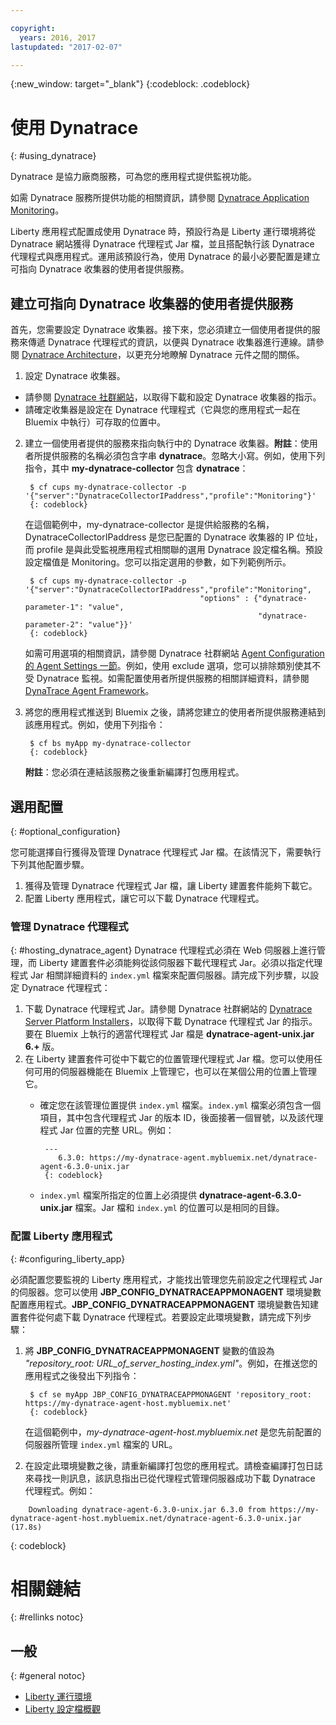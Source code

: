 ```yaml
---

copyright:
  years: 2016, 2017
lastupdated: "2017-02-07"

---
```


{:new_window: target="_blank"}
{:codeblock: .codeblock}

# 使用 Dynatrace
{: #using_dynatrace}

Dynatrace 是協力廠商服務，可為您的應用程式提供監視功能。

如需 Dynatrace 服務所提供功能的相關資訊，請參閱 [Dynatrace Application Monitoring](http://www.dynatrace.com/en/products/application-monitoring.html)。

Liberty 應用程式配置成使用 Dynatrace 時，預設行為是 Liberty 運行環境將從 Dynatrace 網站獲得 Dynatrace 代理程式 Jar 檔，並且搭配執行該 Dynatrace 代理程式與應用程式。運用該預設行為，使用 Dynatrace 的最小必要配置是建立可指向 Dynatrace 收集器的使用者提供服務。

## 建立可指向 Dynatrace 收集器的使用者提供服務

首先，您需要設定 Dynatrace 收集器。接下來，您必須建立一個使用者提供的服務來傳遞 Dynatrace 代理程式的資訊，以便與 Dynatrace 收集器進行連線。請參閱 [Dynatrace Architecture](https://community.dynatrace.com/community/display/DOCDT63/Architecture)，以更充分地瞭解 Dynatrace 元件之間的關係。

1. 設定 Dynatrace 收集器。
  * 請參閱 [Dynatrace 社群網站](https://community.dynatrace.com/community/display/EVAL/Step+3+-+Connect+Agent+to+Dynatrace)，以取得下載和設定 Dynatrace 收集器的指示。
  * 請確定收集器是設定在 Dynatrace 代理程式（它與您的應用程式一起在 Bluemix 中執行）可存取的位置中。
2. 建立一個使用者提供的服務來指向執行中的 Dynatrace 收集器。**附註**：使用者所提供服務的名稱必須包含字串 **dynatrace**。忽略大小寫。例如，使用下列指令，其中 **my-dynatrace-collector** 包含 **dynatrace**：

        $ cf cups my-dynatrace-collector -p '{"server":"DynatraceCollectorIPaddress","profile":"Monitoring"}'
        {: codeblock}

    在這個範例中，my-dynatrace-collector 是提供給服務的名稱，DynatraceCollectorIPaddress 是您已配置的 Dynatrace 收集器的 IP 位址，而 profile 是與此受監視應用程式相關聯的選用 Dynatrace 設定檔名稱。預設設定檔值是 Monitoring。您可以指定選用的參數，如下列範例所示。

        $ cf cups my-dynatrace-collector -p '{"server":"DynatraceCollectorIPaddress","profile":"Monitoring",
                                              "options" : {"dynatrace-parameter-1": "value",
                                                           "dynatrace-parameter-2": "value"}}'
        {: codeblock}

    如需可用選項的相關資訊，請參閱 Dynatrace 社群網站 [Agent Configuration 的 Agent Settings 一節](https://community.dynatrace.com/community/display/DOCDT62/Agent+Configuration)。例如，使用 exclude 選項，您可以排除類別使其不受 Dynatrace 監視。如需配置使用者所提供服務的相關詳細資料，請參閱 [DynaTrace Agent Framework](https://github.com/cloudfoundry/ibm-websphere-liberty-buildpack/blob/master/docs/framework-dynatrace-agent.md)。

3. 將您的應用程式推送到 Bluemix 之後，請將您建立的使用者所提供服務連結到該應用程式。例如，使用下列指令：

        $ cf bs myApp my-dynatrace-collector
        {: codeblock}

    **附註**：您必須在連結該服務之後重新編譯打包應用程式。

## 選用配置
{: #optional_configuration}

您可能選擇自行獲得及管理 Dynatrace 代理程式 Jar 檔。在該情況下，需要執行下列其他配置步驟。
1. 獲得及管理 Dynatrace 代理程式 Jar 檔，讓 Liberty 建置套件能夠下載它。
2. 配置 Liberty 應用程式，讓它可以下載 Dynatrace 代理程式。

### 管理 Dynatrace 代理程式
{: #hosting_dynatrace_agent}
Dynatrace 代理程式必須在 Web 伺服器上進行管理，而 Liberty 建置套件必須能夠從該伺服器下載代理程式 Jar。必須以指定代理程式 Jar 相關詳細資料的 `index.yml` 檔案來配置伺服器。請完成下列步驟，以設定 Dynatrace 代理程式：
  1. 下載 Dynatrace 代理程式 Jar。請參閱 Dynatrace 社群網站的 [Dynatrace Server Platform Installers](https://community.dynatrace.com/community/display/EVAL/Step+1+-+Download+and+install+Dynatrace)，以取得下載 Dynatrace 代理程式 Jar 的指示。要在 Bluemix 上執行的適當代理程式 Jar 檔是 **dynatrace-agent-unix.jar** **6.+** 版。
  2. 在 Liberty 建置套件可從中下載它的位置管理代理程式 Jar 檔。您可以使用任何可用的伺服器機能在 Bluemix 上管理它，也可以在某個公用的位置上管理它。
     * 確定您在該管理位置提供 `index.yml` 檔案。`index.yml` 檔案必須包含一個項目，其中包含代理程式 Jar 的版本 ID，後面接著一個冒號，以及該代理程式 Jar 位置的完整 URL。例如：

            ---
               6.3.0: https://my-dynatrace-agent.mybluemix.net/dynatrace-agent-6.3.0-unix.jar
            {: codeblock}
     
     * `index.yml` 檔案所指定的位置上必須提供 **dynatrace-agent-6.3.0-unix.jar** 檔案。Jar 檔和 `index.yml` 的位置可以是相同的目錄。

### 配置 Liberty 應用程式
{: #configuring_liberty_app}

必須配置您要監視的 Liberty 應用程式，才能找出管理您先前設定之代理程式 Jar 的伺服器。您可以使用 **JBP_CONFIG_DYNATRACEAPPMONAGENT** 環境變數配置應用程式。**JBP_CONFIG_DYNATRACEAPPMONAGENT** 環境變數告知建置套件從何處下載 Dynatrace 代理程式。若要設定此環境變數，請完成下列步驟：

1. 將 **JBP_CONFIG_DYNATRACEAPPMONAGENT** 變數的值設為 *"repository_root: URL_of_server_hosting_index.yml"*。例如，在推送您的應用程式之後發出下列指令：
  
        $ cf se myApp JBP_CONFIG_DYNATRACEAPPMONAGENT 'repository_root: https://my-dynatrace-agent-host.mybluemix.net'
        {: codeblock}

    在這個範例中，*my-dynatrace-agent-host.mybluemix.net* 是您先前配置的伺服器所管理 `index.yml` 檔案的 URL。

2. 在設定此環境變數之後，請重新編譯打包您的應用程式。請檢查編譯打包日誌來尋找一則訊息，該訊息指出已從代理程式管理伺服器成功下載 Dynatrace 代理程式。例如：
```
    Downloading dynatrace-agent-6.3.0-unix.jar 6.3.0 from https://my-dynatrace-agent-host.mybluemix.net/dynatrace-agent-6.3.0-unix.jar (17.8s)
```
{: codeblock}

# 相關鏈結
{: #rellinks notoc}
## 一般
{: #general notoc}
* [Liberty 運行環境](index.html)
* [Liberty 設定檔概觀](http://www-01.ibm.com/support/knowledgecenter/SSAW57_8.5.5/com.ibm.websphere.wlp.nd.doc/ae/cwlp_about.html)
